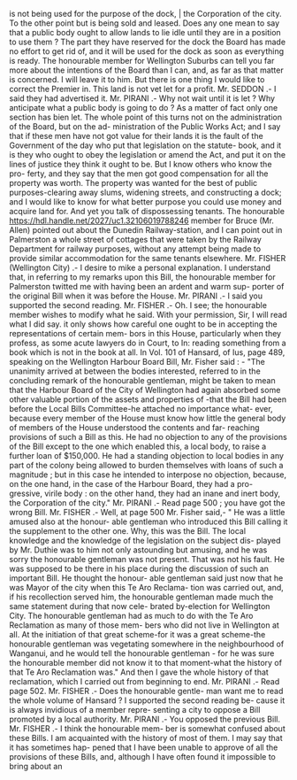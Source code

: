 is not being used for the purpose of the dock, | the Corporation of the city. To the other point but is being sold and leased. Does any one mean to say that a public body ought to allow lands to lie idle until they are in a position to use them ? The part they have reserved for the dock the Board has made no effort to get rid of, and it will be used for the dock as soon as everything is ready. The honourable member for Wellington Suburbs can tell you far more about the intentions of the Board than I can, and, as far as that matter is concerned. I will leave it to him. But there is one thing I would like to correct the Premier in. This land is not vet let for a profit. Mr. SEDDON .- I said they had advertised it. Mr. PIRANI .- Why not wait until it is let ? Why anticipate what a public body is going to do ? As a matter of fact only one section has bien let. The whole point of this turns not on the administration of the Board, but on the ad- ministration of the Public Works Act; and I say that if these men have not got value for their lands it is the fault of the Government of the day who put that legislation on the statute- book, and it is they who ought to obey the legislation or amend the Act, and put it on the lines of justice they think it ought to be. But I know others who know the pro- ferty, and they say that the men got good compensation for all the property was worth. The property was wanted for the best of public purposes-clearing away slums, widening streets, and constructing a dock; and I would like to know for what better purpose you could use money and acquire land for. And yet you talk of dispossessing tenants. The honourable https://hdl.handle.net/2027/uc1.32106019788246 member for Bruce (Mr. Allen) pointed out about the Dunedin Railway-station, and I can point out in Palmerston a whole street of cottages that were taken by the Railway Department for railway purposes, without any attempt being made to provide similar accommodation for the same tenants elsewhere. Mr. FISHER (Wellington City) .- I desire to mike a personal explanation. I understand that, in referring to my remarks upon this Bill, the honourable member for Palmerston twitted me with having been an ardent and warm sup- porter of the original Bill when it was before the House. Mr. PIRANI .- I said you supported the second reading. Mr. FISHER .- Oh. I see; the honourable member wishes to modify what he said. With your permission, Sir, I will read what I did say. it only shows how careful one ought to be in accepting the representations of certain mem- bors in this House, particularly when they profess, as some acute lawyers do in Court, to In: reading something from a book which is not in the book at all. In Vol. 101 of Hansard, of Ius, page 489, speaking on the Wellington Harbour Board Bill, Mr. Fisher said : - "The unanimity arrived at between the bodies interested, referred to in the concluding remark of the honourable gentleman, might be taken to mean that the Harbour Board of the City of Wellington had again absorbed some other valuable portion of the assets and properties of \-that the Bill had been before the Local Bills Committee-he attached no importance what- ever, because every member of the House must know how little the general body of members of the House understood the contents and far- reaching provisions of such a Bill as this. He had no objection to any of the provisions of the Bill except to the one which enabled this, a local body, to raise a further loan of $150,000. He had a standing objection to local bodies in any part of the colony being allowed to burden themselves with loans of such a magnitude ; but in this case he intended to interpose no objection, because, on the one hand, in the case of the Harbour Board, they had a pro- gressive, virile body : on the other hand, they had an inane and inert body, the Corporation of the city." Mr. PIRANI .- Read page 500 ; you have got the wrong Bill. Mr. FISHER .- Well, at page 500 Mr. Fisher said,- " He was a little amused also at the honour- able gentleman who introduced this Bill calling it the supplement to the other one. Why, this was the Bill. The local knowledge and the knowledge of the legislation on the subject dis- played by Mr. Duthie was to him not only astounding but amusing, and he was sorry the honourable gentleman was not present. That was not his fault. He was supposed to be there in his place during the discussion of such an important Bill. He thought the honour- able gentleman said just now that he was Mayor of the city when this Te Aro Reclama- tion was carried out, and, if his recollection served him, the honourable gentleman made much the same statement during that now cele- brated by-election for Wellington City. The honourable gentleman had as much to do with the Te Aro Reclamation as many of those mem- bers who did not live in Wellington at all. At the initiation of that great scheme-for it was a great scheme-the honourable gentleman was vegetating somewhere in the neighbourhood of Wanganui, and he would tell the honourable gentleman - for he was sure the honourable member did not know it to that moment-what the history of that Te Aro Reclamation was." And then I gave the whole history of that reclamation, which I carried out from beginning to end. Mr. PIRANI .- Read page 502. Mr. FISHER .- Does the honourable gentle- man want me to read the whole volume of Hansard ? I supported the second reading be- cause it is always invidious of a member repre- senting a city to oppose a Bill promoted by a local authority. Mr. PIRANI .- You opposed the previous Bill. Mr. FISHER .- I think the honourable mem- ber is somewhat confused about these Bills. I am acquainted with the history of most of them. I may say that it has sometimes hap- pened that I have been unable to approve of all the provisions of these Bills, and, although I have often found it impossible to bring about an 